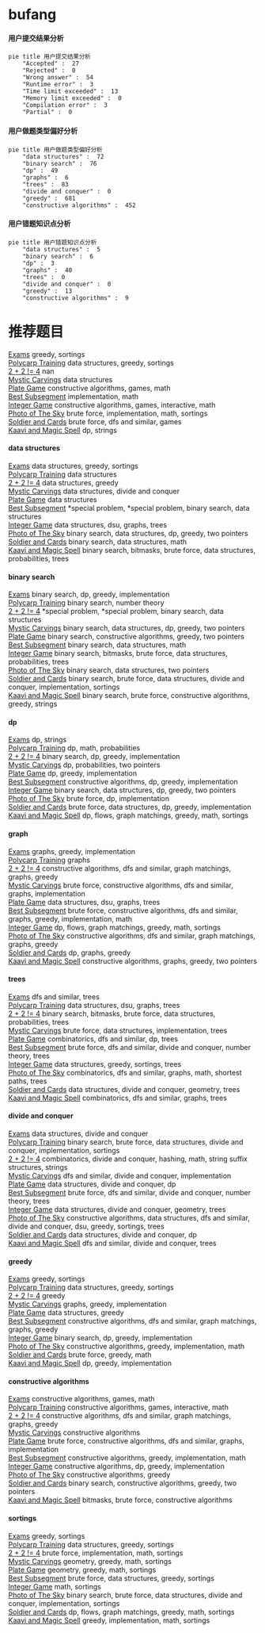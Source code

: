 # bufang
<!-- tabs:start -->
#### **用户提交结果分析**

```mermaid
pie title 用户提交结果分析
    "Accepted" :  27
    "Rejected" :  0
    "Wrong answer" :  54
    "Runtime error" :  3
    "Time limit exceeded" :  13
    "Memory limit exceeded" :  0
    "Compilation error" :  3
    "Partial" :  0
```
#### **用户做题类型偏好分析**

```mermaid
pie title 用户做题类型偏好分析
    "data structures" :  72
    "binary search" :  76
    "dp" :  49
    "graphs" :  6
    "trees" :  83
    "divide and conquer" :  0
    "greedy" :  681
    "constructive algorithms" :  452
```
#### **用户错题知识点分析**

```mermaid
pie title 用户错题知识点分析
    "data structures" :  5
    "binary search" :  6
    "dp" :  3
    "graphs" :  40
    "trees" :  0
    "divide and conquer" :  0
    "greedy" :  13
    "constructive algorithms" :  9
```
<!-- tabs:end -->
# 推荐题目
[Exams](http://codeforces.com/problemset/problem/479/C)		greedy,
                        sortings		  
[Polycarp Training](http://codeforces.com/problemset/problem/1165/B)		data structures,
                        greedy,
                        sortings		  
[2 + 2 != 4](http://codeforces.com/problemset/problem/952/F)		nan		  
[Mystic Carvings](http://codeforces.com/problemset/problem/297/E)		data structures		  
[Plate Game](http://codeforces.com/problemset/problem/197/A)		constructive algorithms,
                        games,
                        math		  
[Best Subsegment](http://codeforces.com/problemset/problem/1117/A)		implementation,
                        math		  
[Integer Game](http://codeforces.com/problemset/problem/1375/F)		constructive algorithms,
                        games,
                        interactive,
                        math		  
[Photo of The Sky](https://codeforces.com/contest/1013/problem/C)		brute force,
                        implementation,
                        math,
                        sortings		  
[Soldier and Cards](http://codeforces.com/problemset/problem/546/C)		brute force,
                        dfs and similar,
                        games		  
[Kaavi and Magic Spell](https://codeforces.com/contest/1337/problem/E)		dp,
                        strings		  
<!-- tabs:start -->
#### **data structures**
[Exams](http://codeforces.com/problemset/problem/1165/B)		data structures,
                        greedy,
                        sortings		  
[Polycarp Training](http://codeforces.com/problemset/problem/297/E)		data structures		  
[2 + 2 != 4](http://codeforces.com/problemset/problem/725/D)		data structures,
                        greedy		  
[Mystic Carvings](http://codeforces.com/problemset/problem/1139/F)		data structures,
                        divide and conquer		  
[Plate Game](http://codeforces.com/problemset/problem/187/D)		data structures		  
[Best Subsegment](http://codeforces.com/problemset/problem/1488/F)		*special problem,
                        *special problem,
                        binary search,
                        data structures		  
[Integer Game](http://codeforces.com/problemset/problem/915/F)		data structures,
                        dsu,
                        graphs,
                        trees		  
[Photo of The Sky](http://codeforces.com/problemset/problem/1492/C)		binary search,
                        data structures,
                        dp,
                        greedy,
                        two pointers		  
[Soldier and Cards](http://codeforces.com/problemset/problem/1490/G)		binary search,
                        data structures,
                        math		  
[Kaavi and Magic Spell](http://codeforces.com/problemset/problem/1479/D)		binary search,
                        bitmasks,
                        brute force,
                        data structures,
                        probabilities,
                        trees		  
#### **binary search**
[Exams](http://codeforces.com/problemset/problem/1201/D)		binary search,
                        dp,
                        greedy,
                        implementation		  
[Polycarp Training](http://codeforces.com/problemset/problem/75/C)		binary search,
                        number theory		  
[2 + 2 != 4](http://codeforces.com/problemset/problem/1488/F)		*special problem,
                        *special problem,
                        binary search,
                        data structures		  
[Mystic Carvings](http://codeforces.com/problemset/problem/1492/C)		binary search,
                        data structures,
                        dp,
                        greedy,
                        two pointers		  
[Plate Game](http://codeforces.com/problemset/problem/1463/D)		binary search,
                        constructive algorithms,
                        greedy,
                        two pointers		  
[Best Subsegment](http://codeforces.com/problemset/problem/1490/G)		binary search,
                        data structures,
                        math		  
[Integer Game](http://codeforces.com/problemset/problem/1479/D)		binary search,
                        bitmasks,
                        brute force,
                        data structures,
                        probabilities,
                        trees		  
[Photo of The Sky](http://codeforces.com/problemset/problem/1436/E)		binary search,
                        data structures,
                        two pointers		  
[Soldier and Cards](http://codeforces.com/problemset/problem/1461/D)		binary search,
                        brute force,
                        data structures,
                        divide and conquer,
                        implementation,
                        sortings		  
[Kaavi and Magic Spell](http://codeforces.com/problemset/problem/1493/C)		binary search,
                        brute force,
                        constructive algorithms,
                        greedy,
                        strings		  
#### **dp**
[Exams](https://codeforces.com/contest/1337/problem/E)		dp,
                        strings		  
[Polycarp Training](http://codeforces.com/problemset/problem/1156/F)		dp,
                        math,
                        probabilities		  
[2 + 2 != 4](http://codeforces.com/problemset/problem/1201/D)		binary search,
                        dp,
                        greedy,
                        implementation		  
[Mystic Carvings](http://codeforces.com/problemset/problem/498/B)		dp,
                        probabilities,
                        two pointers		  
[Plate Game](http://codeforces.com/problemset/problem/1285/B)		dp,
                        greedy,
                        implementation		  
[Best Subsegment](http://codeforces.com/problemset/problem/538/B)		constructive algorithms,
                        dp,
                        greedy,
                        implementation		  
[Integer Game](http://codeforces.com/problemset/problem/1492/C)		binary search,
                        data structures,
                        dp,
                        greedy,
                        two pointers		  
[Photo of The Sky](https://codeforces.com/contest/1457/problem/C)		brute force,
                        dp,
                        implementation		  
[Soldier and Cards](http://codeforces.com/problemset/problem/1491/C)		brute force,
                        data structures,
                        dp,
                        greedy,
                        implementation		  
[Kaavi and Magic Spell](http://codeforces.com/problemset/problem/1437/C)		dp,
                        flows,
                        graph matchings,
                        greedy,
                        math,
                        sortings		  
#### **graph**
[Exams](http://codeforces.com/problemset/problem/908/F)		graphs,
                        greedy,
                        implementation		  
[Polycarp Training](http://codeforces.com/problemset/problem/350/B)		graphs		  
[2 + 2 != 4](http://codeforces.com/problemset/problem/1470/D)		constructive algorithms,
                        dfs and similar,
                        graph matchings,
                        graphs,
                        greedy		  
[Mystic Carvings](http://codeforces.com/problemset/problem/1494/F)		brute force,
                        constructive algorithms,
                        dfs and similar,
                        graphs,
                        implementation		  
[Plate Game](http://codeforces.com/problemset/problem/915/F)		data structures,
                        dsu,
                        graphs,
                        trees		  
[Best Subsegment](http://codeforces.com/problemset/problem/1487/C)		brute force,
                        constructive algorithms,
                        dfs and similar,
                        graphs,
                        greedy,
                        implementation,
                        math		  
[Integer Game](http://codeforces.com/problemset/problem/1437/C)		dp,
                        flows,
                        graph matchings,
                        greedy,
                        math,
                        sortings		  
[Photo of The Sky](http://codeforces.com/problemset/problem/1470/D)		constructive algorithms,
                        dfs and similar,
                        graph matchings,
                        graphs,
                        greedy		  
[Soldier and Cards](http://codeforces.com/problemset/problem/1476/C)		dp,
                        graphs,
                        greedy		  
[Kaavi and Magic Spell](http://codeforces.com/problemset/problem/1304/D)		constructive algorithms,
                        graphs,
                        greedy,
                        two pointers		  
#### **trees**
[Exams](http://codeforces.com/problemset/problem/1118/F1)		dfs and similar,
                        trees		  
[Polycarp Training](http://codeforces.com/problemset/problem/915/F)		data structures,
                        dsu,
                        graphs,
                        trees		  
[2 + 2 != 4](http://codeforces.com/problemset/problem/1479/D)		binary search,
                        bitmasks,
                        brute force,
                        data structures,
                        probabilities,
                        trees		  
[Mystic Carvings](http://codeforces.com/problemset/problem/1511/C)		brute force,
                        data structures,
                        implementation,
                        trees		  
[Plate Game](http://codeforces.com/problemset/problem/1499/F)		combinatorics,
                        dfs and similar,
                        dp,
                        trees		  
[Best Subsegment](http://codeforces.com/problemset/problem/1491/E)		brute force,
                        dfs and similar,
                        divide and conquer,
                        number theory,
                        trees		  
[Integer Game](http://codeforces.com/problemset/problem/1466/D)		data structures,
                        greedy,
                        sortings,
                        trees		  
[Photo of The Sky](http://codeforces.com/problemset/problem/1495/D)		combinatorics,
                        dfs and similar,
                        graphs,
                        math,
                        shortest paths,
                        trees		  
[Soldier and Cards](http://codeforces.com/problemset/problem/1303/G)		data structures,
                        divide and conquer,
                        geometry,
                        trees		  
[Kaavi and Magic Spell](http://codeforces.com/problemset/problem/1454/E)		combinatorics,
                        dfs and similar,
                        graphs,
                        trees		  
#### **divide and conquer**
[Exams](http://codeforces.com/problemset/problem/1139/F)		data structures,
                        divide and conquer		  
[Polycarp Training](http://codeforces.com/problemset/problem/1461/D)		binary search,
                        brute force,
                        data structures,
                        divide and conquer,
                        implementation,
                        sortings		  
[2 + 2 != 4](http://codeforces.com/problemset/problem/1466/G)		combinatorics,
                        divide and conquer,
                        hashing,
                        math,
                        string suffix structures,
                        strings		  
[Mystic Carvings](http://codeforces.com/problemset/problem/1490/D)		dfs and similar,
                        divide and conquer,
                        implementation		  
[Plate Game](https://codeforces.com/contest/1483/problem/C)		data structures,
                        divide and conquer,
                        dp		  
[Best Subsegment](http://codeforces.com/problemset/problem/1491/E)		brute force,
                        dfs and similar,
                        divide and conquer,
                        number theory,
                        trees		  
[Integer Game](http://codeforces.com/problemset/problem/1303/G)		data structures,
                        divide and conquer,
                        geometry,
                        trees		  
[Photo of The Sky](http://codeforces.com/problemset/problem/1494/D)		constructive algorithms,
                        data structures,
                        dfs and similar,
                        divide and conquer,
                        dsu,
                        greedy,
                        sortings,
                        trees		  
[Soldier and Cards](http://codeforces.com/problemset/problem/1482/E)		data structures,
                        divide and conquer,
                        dp		  
[Kaavi and Magic Spell](http://codeforces.com/problemset/problem/566/C)		dfs and similar,
                        divide and conquer,
                        trees		  
#### **greedy**
[Exams](http://codeforces.com/problemset/problem/479/C)		greedy,
                        sortings		  
[Polycarp Training](http://codeforces.com/problemset/problem/1165/B)		data structures,
                        greedy,
                        sortings		  
[2 + 2 != 4](http://codeforces.com/problemset/problem/802/A)		greedy		  
[Mystic Carvings](http://codeforces.com/problemset/problem/908/F)		graphs,
                        greedy,
                        implementation		  
[Plate Game](http://codeforces.com/problemset/problem/725/D)		data structures,
                        greedy		  
[Best Subsegment](http://codeforces.com/problemset/problem/1470/D)		constructive algorithms,
                        dfs and similar,
                        graph matchings,
                        graphs,
                        greedy		  
[Integer Game](http://codeforces.com/problemset/problem/1201/D)		binary search,
                        dp,
                        greedy,
                        implementation		  
[Photo of The Sky](http://codeforces.com/problemset/problem/1120/B)		constructive algorithms,
                        greedy,
                        implementation,
                        math		  
[Soldier and Cards](http://codeforces.com/problemset/problem/1236/A)		brute force,
                        greedy,
                        math		  
[Kaavi and Magic Spell](http://codeforces.com/problemset/problem/1285/B)		dp,
                        greedy,
                        implementation		  
#### **constructive algorithms**
[Exams](http://codeforces.com/problemset/problem/197/A)		constructive algorithms,
                        games,
                        math		  
[Polycarp Training](http://codeforces.com/problemset/problem/1375/F)		constructive algorithms,
                        games,
                        interactive,
                        math		  
[2 + 2 != 4](http://codeforces.com/problemset/problem/1470/D)		constructive algorithms,
                        dfs and similar,
                        graph matchings,
                        graphs,
                        greedy		  
[Mystic Carvings](http://codeforces.com/problemset/problem/622/D)		constructive algorithms		  
[Plate Game](http://codeforces.com/problemset/problem/1494/F)		brute force,
                        constructive algorithms,
                        dfs and similar,
                        graphs,
                        implementation		  
[Best Subsegment](http://codeforces.com/problemset/problem/1120/B)		constructive algorithms,
                        greedy,
                        implementation,
                        math		  
[Integer Game](http://codeforces.com/problemset/problem/538/B)		constructive algorithms,
                        dp,
                        greedy,
                        implementation		  
[Photo of The Sky](http://codeforces.com/problemset/problem/1493/A)		constructive algorithms,
                        greedy		  
[Soldier and Cards](http://codeforces.com/problemset/problem/1463/D)		binary search,
                        constructive algorithms,
                        greedy,
                        two pointers		  
[Kaavi and Magic Spell](https://codeforces.com/contest/1456/problem/B)		bitmasks,
                        brute force,
                        constructive algorithms		  
#### **sortings**
[Exams](http://codeforces.com/problemset/problem/479/C)		greedy,
                        sortings		  
[Polycarp Training](http://codeforces.com/problemset/problem/1165/B)		data structures,
                        greedy,
                        sortings		  
[2 + 2 != 4](https://codeforces.com/contest/1013/problem/C)		brute force,
                        implementation,
                        math,
                        sortings		  
[Mystic Carvings](https://codeforces.com/contest/1496/problem/C)		geometry,
                        greedy,
                        math,
                        sortings		  
[Plate Game](http://codeforces.com/problemset/problem/1495/A)		geometry,
                        greedy,
                        math,
                        sortings		  
[Best Subsegment](http://codeforces.com/problemset/problem/1497/A)		brute force,
                        data structures,
                        greedy,
                        sortings		  
[Integer Game](http://codeforces.com/problemset/problem/1427/A)		math,
                        sortings		  
[Photo of The Sky](http://codeforces.com/problemset/problem/1461/D)		binary search,
                        brute force,
                        data structures,
                        divide and conquer,
                        implementation,
                        sortings		  
[Soldier and Cards](http://codeforces.com/problemset/problem/1437/C)		dp,
                        flows,
                        graph matchings,
                        greedy,
                        math,
                        sortings		  
[Kaavi and Magic Spell](http://codeforces.com/problemset/problem/1473/A)		greedy,
                        implementation,
                        math,
                        sortings		  
<!-- tabs:end -->
